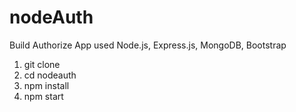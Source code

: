 # nodeAuth
Build Authorize App used Node.js, Express.js, MongoDB, Bootstrap 

1. git clone 
2. cd nodeauth
3. npm install
4. npm start
